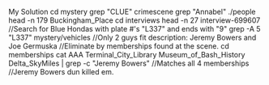 My Solution
cd mystery
grep "CLUE" crimescene
grep "Annabel" ./people
head -n 179 Buckingham_Place
cd interviews
head -n 27 interview-699607
//Search for Blue Hondas with plate #'s "L337" and ends with "9"
grep -A 5 "L337" mystery/vehicles
//Only 2 guys fit description: Jeremy Bowers and Joe Germuska
//Eliminate by memberships found at the scene. 
cd memberships
cat AAA Terminal_City_Library Museum_of_Bash_History Delta_SkyMiles | grep -c "Jeremy Bowers"
//Matches all 4 memberships
//Jeremy Bowers dun killed em.


